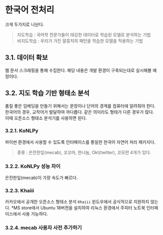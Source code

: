 # 한국어 전처리
크게 두가지로 나뉜다. 
> 지도학습 : 국어학 전문가들이 태깅한 데이터로 학습된 모델로 분석하는 기법  
> 비지도학습 : 우리가 가진 말뭉치의 패턴을 학습한 모델을 적용하는 기법

## 3.1. 데이터 확보
웹 문서 스크래핑을 통해 수집한다. 해당 내용은 개발 환경이 구축되는대로 실시해볼 예정이다.

## 3.2. 지도 학습 기반 형태소 분석
품질 좋은 임베딩을 만들기 위해서는 문장이나 단어의 경계를 컴퓨터에 알려줘야 한다. 한국어의 경우, 교착어가 발달하여 까다롭다. 같은 의미라도 형태가 다른 경우가 많다. 이때 오픈소스 형태소 분석기를 사용하면 된다.

### 3.2.1. KoNLPy 
파이썬 환경에서 사용할 수 있도록 인터페이스를 통일한 한국어 자연어 처리 패키지다.  
> 종류 : 은전한잎(mecab), 꼬꼬마, 한나눔, Okt(twitter), 코모란 4개가 있다.

### 3.2.2. KoNLPy 성능 차이
은전한잎(mecab)이 가장 속도가 빠르다.

### 3.2.3. Khaiii
카카오에서 공개한 오픈소스 형태소 분석 `Khaiii` 윈도우에서 공식적으로 지원하지 않는다.
*MS store에서 Ubuntu 18버젼을 설치하여 리눅스 환경에서 주피터 노트북 인터페이스에서 사용 가능하다.

### 3.2.4. mecab 사용자 사전 추가하기
